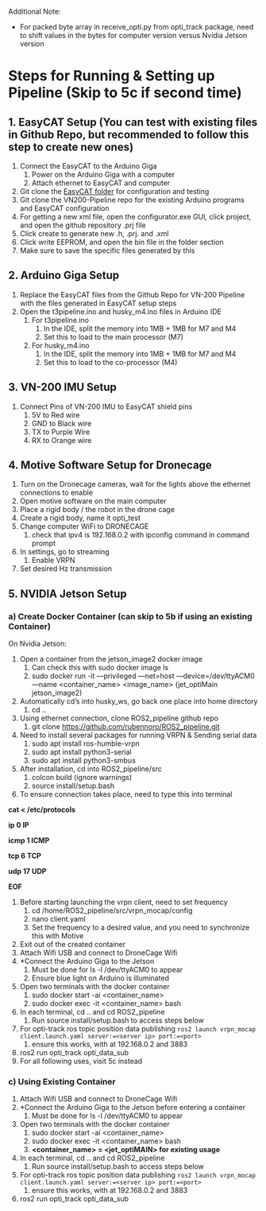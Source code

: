 Additional Note:
- For packed byte array in receive_opti.py from opti_track package, need to shift values in the bytes for computer version versus Nvidia Jetson version

# Steps for Running & Setting up Pipeline (Skip to 5c if second time)

## 1. EasyCAT Setup (You can test with existing files in Github Repo, but recommended to follow this step to create new ones)

1. Connect the EasyCAT to the Arduino Giga
    1. Power on the Arduino Giga with a computer
    2. Attach ethernet to EasyCAT and computer
2. Git clone the [EasyCAT folder](https://github.com/dslemusp/EasyCAT/tree/master) for configuration and testing
3. Git clone the VN200-Pipeline repo for the existing Arduino programs and EasyCAT configuration
4. For getting a new xml file, open the configurator.exe GUI, click project, and open the github repository .prj file
5. Click create to generate new .h, .prj. and .xml
6. Click write EEPROM, and open the bin file in the folder section
7. Make sure to save the specific files generated by this 

## 2. Arduino Giga Setup

1. Replace the EasyCAT files from the Github Repo for VN-200 Pipeline with the files generated in EasyCAT setup steps
2. Open the t3pipeline.ino and husky_m4.ino files in Arduino IDE
    1. For t3pipeline.ino
        1. In the IDE, split the memory into 1MB + 1MB for M7 and M4 
        2. Set this to load to the main processor (M7)
    2. For husky_m4.ino
        1. In the IDE, split the memory into 1MB + 1MB for M7 and M4
        2. Set this to load to the co-processor (M4)

## 3. VN-200 IMU Setup

1. Connect Pins of VN-200 IMU to EasyCAT shield pins
    1. 5V to Red wire
    2. GND to Black wire
    3. TX to Purple Wire
    4. RX to Orange wire

## 4. Motive Software Setup for Dronecage

1. Turn on the Dronecage cameras, wait for the lights above the ethernet connections to enable
2. Open motive software on the main computer
3. Place a rigid body / the robot in the drone cage
4. Create a rigid body, name it opti_test
5. Change computer WiFi to DRONECAGE 
    1. check that ipv4 is 192.168.0.2 with ipconfig command in command prompt
6. In settings, go to streaming
    1. Enable VRPN
7. Set desired Hz transmission

## 5. NVIDIA Jetson Setup

### a) Create Docker Container (can skip to 5b if using an existing Container)

On Nvidia Jetson:

1. Open a container from the jetson_image2 docker image
    1. Can check this with sudo docker image ls
    2. sudo docker run -it —privileged —net=host —device=/dev/ttyACM0 —name <container_name> <image_name> (jet_optiMain jetson_image2)
2. Automatically cd’s into husky_ws, go back one place into home directory
    1. cd ..
3. Using ethernet connection, clone ROS2_pipeline github repo
    1. git clone https://github.com/rubennoro/ROS2_pipeline.git
4. Need to install several packages for running VRPN & Sending serial data
    1. sudo apt install ros-humble-vrpn
    2. sudo apt install python3-serial
    3. sudo apt install python3-smbus
5. After installation, cd into ROS2_pipeline/src
    1. colcon build (ignore warnings)
    2. source install/setup.bash
6. To ensure connection takes place, need to type this into terminal

**cat <<EOF > /etc/protocols**

**ip 0 IP**

**icmp 1 ICMP**

**tcp 6 TCP**

**udp 17 UDP**

**EOF** 

1. Before starting launching the vrpn client, need to set frequency
    1. cd /home/ROS2_pipeline/src/vrpn_mocap/config
    2. nano client.yaml
    3. Set the frequency to a desired value, and you need to synchronize this with Motive
2. Exit out of the created container
3. Attach Wifi USB and connect to DroneCage Wifi
4. *Connect the Arduino Giga to the Jetson
    1. Must be done for ls -l /dev/ttyACM0 to appear
    2. Ensure blue light on Arduino is illuminated
5. Open two terminals with the docker container
    1. sudo docker start -ai <container_name>
    2. sudo docker exec -it <container_name> bash
6. In each terminal, cd .. and cd ROS2_pipeline
    1. Run source install/setup.bash to access steps below
7. For opti-track ros topic position data publishing
`ros2 launch vrpn_mocap client.launch.yaml server:=<server ip> port:=<port>`
    1. ensure this works, with <server ip> at 192.168.0.2 and <port> 3883
8. ros2 run opti_track opti_data_sub
9. For all following uses, visit 5c instead

### c) Using Existing Container

1. Attach Wifi USB and connect to DroneCage Wifi
2. *Connect the Arduino Giga to the Jetson before entering a container
    1. Must be done for ls -l /dev/ttyACM0 to appear
3. Open two terminals with the docker container
    1. sudo docker start -ai <container_name>
    2. sudo docker exec -it <container_name> bash
    3. **<container_name> = <jet_optiMAIN> for existing usage**
4. In each terminal, cd .. and cd ROS2_pipeline
    1. Run source install/setup.bash to access steps below
5. For opti-track ros topic position data publishing
`ros2 launch vrpn_mocap client.launch.yaml server:=<server ip> port:=<port>`
    1. ensure this works, with <server ip> at 192.168.0.2 and <port> 3883
6. ros2 run opti_track opti_data_sub

